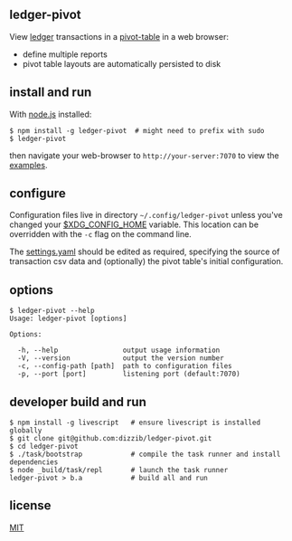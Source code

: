 ## ledger-pivot

View [ledger] transactions in a [pivot-table] in a web browser:

- define multiple reports
- pivot table layouts are automatically persisted to disk

## install and run

With [node.js] installed:

    $ npm install -g ledger-pivot  # might need to prefix with sudo
    $ ledger-pivot

then navigate your web-browser to `http://your-server:7070` to view the [examples].

## configure

Configuration files live in directory `~/.config/ledger-pivot` unless
you've changed your [$XDG_CONFIG_HOME] variable.
This location can be overridden with the `-c` flag on the command line.

The [settings.yaml] should be edited as required, specifying the source
of transaction csv data and (optionally) the pivot table's initial configuration.

## options

    $ ledger-pivot --help
    Usage: ledger-pivot [options]

    Options:

      -h, --help                output usage information
      -V, --version             output the version number
      -c, --config-path [path]  path to configuration files
      -p, --port [port]         listening port (default:7070)

## developer build and run

    $ npm install -g livescript   # ensure livescript is installed globally
    $ git clone git@github.com:dizzib/ledger-pivot.git
    $ cd ledger-pivot
    $ ./task/bootstrap            # compile the task runner and install dependencies
    $ node _build/task/repl       # launch the task runner
    ledger-pivot > b.a            # build all and run

## license

[MIT](./LICENSE)

[$XDG_CONFIG_HOME]: http://standards.freedesktop.org/basedir-spec/basedir-spec-latest.html
[ledger]: http://www.ledger-cli.org
[node.js]: http://nodejs.org
[pivot-table]: http://nicolas.kruchten.com/pivottable
[settings.yaml]: ./site/config/settings.yaml
[examples]: ./site/example
